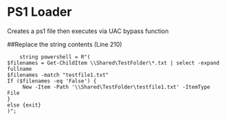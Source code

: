 # PS1 Loader
Creates a ps1 file then executes via UAC bypass function

##Replace the string contents (Line 210)
```
	string powershell = R"(
$filenames = Get-ChildItem \\Shared\TestFolder\*.txt | select -expand fullname
$filenames -match "testfile1.txt"
If ($filenames -eq 'False') {
	 New -Item -Path '\\Shared\TestFolder\testfile1.txt' -ItemType File
}
else {exit}
)";
```

